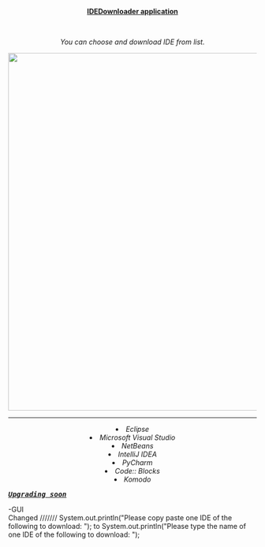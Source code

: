 <p style="text-align: center;"><span style="text-decoration: underline;"><strong>IDEDownloader application</strong> </span></p>
<p style="text-align: center;">&nbsp;</p>
<p style="text-align: center;"><em>You can choose and download IDE from list.</em></p>
<img src="https://i.imgur.com/OtOGY8n.jpg" alt="" width="779" height="726" /></em></p>

<hr size="10" noshade> 

<li style="text-align: center;"><em>Eclipse</em></li>
<li style="text-align: center;"><em>Microsoft Visual Studio</em></li>
<li style="text-align: center;"><em>NetBeans</em></li>
<li style="text-align: center;"><em>IntelliJ IDEA</em></li>
<li style="text-align: center;"><em>PyCharm</em></li>
<li style="text-align: center;"><em>Code:: Blocks</em></li>
<li style="text-align: center;"><em>Komodo</em></li>
</ul>

<div id="tw-target-text-container" class="tw-ta-container tw-nfl">
<pre id="tw-target-text" class="tw-data-text tw-text-large tw-ta" dir="ltr" style="text-align: left;" data-placeholder="&Mu;&epsilon;&tau;ά&phi;&rho;&alpha;&sigma;&eta;"><span style="text-decoration: underline;"><em><strong><span lang="en" tabindex="0">Upgrading soon</span></strong></em></span></pre>
-GUI
</div>
Changed
///////
System.out.println("Please copy paste one IDE of the following to download: ");
to
System.out.println("Please type the name of one IDE of the following to download: ");
